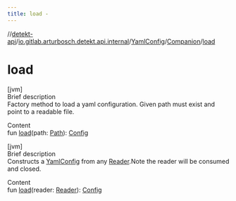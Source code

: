 ```yaml
---
title: load -
---
```

//[detekt-api](../../../index.md)/[io.gitlab.arturbosch.detekt.api.internal](../../index.md)/[YamlConfig](../index.md)/[Companion](index.md)/[load](load.md)



# load  
[jvm]  
Brief description  
Factory method to load a yaml configuration. Given path must exist and point to a readable file.  
  
  
Content  
fun [load](load.md)(path: [Path](https://docs.oracle.com/javase/8/docs/api/java/nio/file/Path.html)): [Config](../../../io.gitlab.arturbosch.detekt.api/-config/index.md)  


[jvm]  
Brief description  
Constructs a [YamlConfig](../index.md) from any [Reader](https://docs.oracle.com/javase/8/docs/api/java/io/Reader.html).Note the reader will be consumed and closed.  
  
  
Content  
fun [load](load.md)(reader: [Reader](https://docs.oracle.com/javase/8/docs/api/java/io/Reader.html)): [Config](../../../io.gitlab.arturbosch.detekt.api/-config/index.md)  




